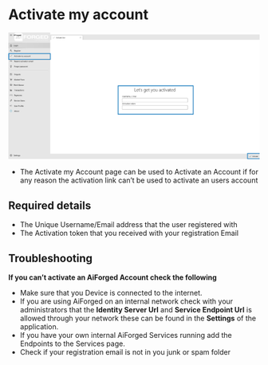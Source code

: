 # Activate my account

![](/assets/5.png)

* The Activate my Account page can be used to Activate an Account if for any reason the activation link can’t be used to activate an users account

## Required details

* The Unique Username/Email address that the user registered with
* The Activation token that you received with your registration Email

## Troubleshooting

**If you can’t activate an AiForged Account check the following**

* Make sure that you Device is connected to the internet.
* If you are using AiForged on an internal network check with your administrators that the **Identity Server Url** and **Service Endpoint Url** is allowed through your network these can be found in the **Settings** of the application.
* If you have your own internal AiForged Services running add the Endpoints to the Services page.
* Check if your registration email is not in you junk or spam folder

